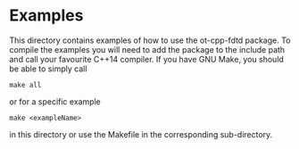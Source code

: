 Examples
========

This directory contains examples of how to use the ot-cpp-fdtd package.
To compile the examples you will need to add the package to the
include path and call your favourite C++14 compiler.
If you have GNU Make, you should be able to simply call

```
make all
```

or for a specific example

```
make <exampleName>
```

in this directory or use the Makefile in the corresponding sub-directory.

